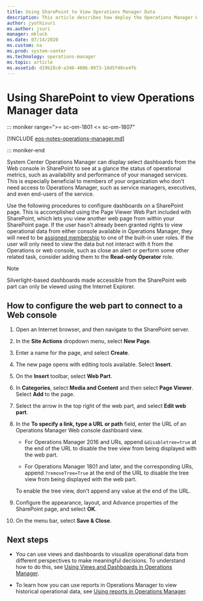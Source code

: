 ```yaml
---
title: Using SharePoint to View Operations Manager Data
description: This article describes how deploy the Operations Manager Web console SharePoint web part for viewing select dashboards in SharePoint from Operations Manager.
author: jyothisuri
ms.author: jsuri
manager: mkluck
ms.date: 07/14/2020
ms.custom: na
ms.prod: system-center
ms.technology: operations-manager
ms.topic: article
ms.assetid: d19b28c0-a346-4806-8973-18d5f40ce4fb
---
```


# Using SharePoint to view Operations Manager data

::: moniker range=">= sc-om-1801 <= sc-om-1807"

[!INCLUDE [eos-notes-operations-manager.md](../includes/eos-notes-operations-manager.md)]

::: moniker-end

System Center Operations Manager can display select dashboards from the Web console in SharePoint to see at a glance the status of operational metrics, such as availability and performance of your managed services.  This is especially beneficial to members of your organization who don't need access to Operations Manager, such as service managers, executives, and even end-users of the service.  

Use the following procedures to configure dashboards on a SharePoint page.  This is accomplished using the Page Viewer Web Part included with SharePoint, which lets you view another web page from within your SharePoint page.  If the user hasn't already been granted rights to view operational data from either console available in Operations Manager, they will need to be [assigned membership](manage-security-overview.md#how-to-assign-members-to-built-in-user-roles) to one of the built-in user roles.  If the user will only need to view the data but not interact with it from the Operations or web console, such as close an alert or perform some other related task, consider adding them to the **Read-only Operator** role.

> [!NOTE]
> Silverlight-based dashboards made accessible from the SharePoint web part can only be viewed using the Internet Explorer.
>

## How to configure the web part to connect to a Web console  

1.  Open an Internet browser, and then navigate to the SharePoint server.  

2.  In the **Site Actions** dropdown menu, select **New Page**.  

3.  Enter a name for the page, and select **Create**.  

4.  The new page opens with editing tools available. Select **Insert**.  

5.  On the **Insert** toolbar, select **Web Part**.  

6.  In **Categories**, select **Media and Content** and then select **Page Viewer**. Select **Add** to the page.

7.  Select the arrow in the top right of the web part, and select **Edit web part**.  

8. In the **To specify a link, type a URL or path** field, enter the URL of an Operations Manager Web console dashboard view.  

    - For Operations Manager 2016 and URs, append `&disabletree=true` at the end of the URL to disable the tree view from being displayed with the web part.

    - For Operations Manager 1801 and later, and the corresponding URs, append `?removeTree=True` at the end of the URL to disable the tree view from being displayed with the web part.

    To enable the tree view, don't append any value at the end of the URL.

9. Configure the appearance, layout, and Advance properties of the SharePoint page, and select **OK**.

10. On the menu bar, select **Save & Close**.  

## Next steps

* You can use views and dashboards to visualize operational data from different perspectives to make meaningful decisions. To understand how to do this, see [Using Views and Dashboards in Operations Manager](manage-console-using-views-dashboards.md).

* To learn how you can use reports in Operations Manager to view historical operational data, see [Using reports in Operations Manager](manage-reports-installed-during-setup.md).
